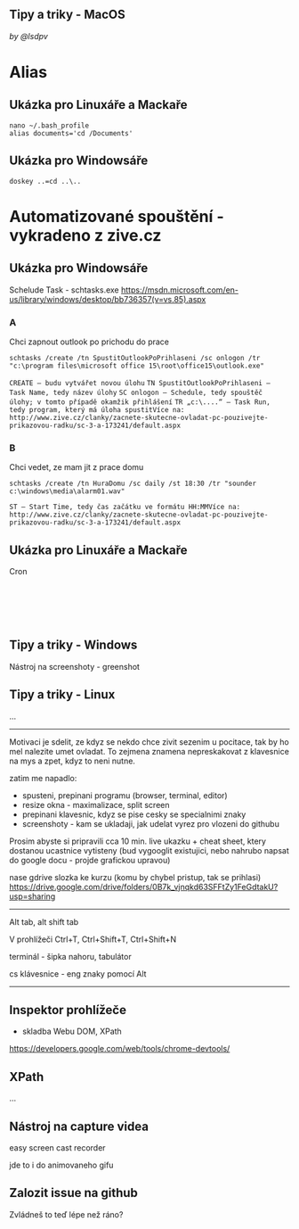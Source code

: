 Tipy a triky - MacOS
--------------------

_by @lsdpv_

# Alias
## Ukázka pro Linuxáře a Mackaře
```
nano ~/.bash_profile
alias documents='cd /Documents'
```

## Ukázka pro Windowsáře
```
doskey ..=cd ..\..
```

# Automatizované spouštění - vykradeno z zive.cz
## Ukázka pro Windowsáře
Schelude Task - schtasks.exe     https://msdn.microsoft.com/en-us/library/windows/desktop/bb736357(v=vs.85).aspx




### A
Chci zapnout outlook po prichodu do prace
```
schtasks /create /tn SpustitOutlookPoPrihlaseni /sc onlogon /tr "c:\program files\microsoft office 15\root\office15\outlook.exe"
```

`CREATE – budu vytvářet novou úlohu`
`TN SpustitOutlookPoPrihlaseni – Task Name, tedy název úlohy`
`SC onlogon – Schedule, tedy spouštěč úlohy; v tomto případě okamžik přihlášení`
`TR „c:\....“ – Task Run, tedy program, který má úloha spustitVíce na: http://www.zive.cz/clanky/zacnete-skutecne-ovladat-pc-pouzivejte-prikazovou-radku/sc-3-a-173241/default.aspx`

### B
Chci vedet, ze mam jit z prace domu
```
schtasks /create /tn HuraDomu /sc daily /st 18:30 /tr "sounder c:\windows\media\alarm01.wav"
```

`ST – Start Time, tedy čas začátku ve formátu HH:MMVíce na: http://www.zive.cz/clanky/zacnete-skutecne-ovladat-pc-pouzivejte-prikazovou-radku/sc-3-a-173241/default.aspx`



## Ukázka pro Linuxáře a Mackaře
Cron

<br>
<br>
<br>
<br>

Tipy a triky - Windows
----------------------

Nástroj na screenshoty - greenshot


Tipy a triky - Linux
--------------------

...

---------------------

Motivaci je sdelit, ze kdyz se nekdo chce zivit sezenim u pocitace, tak by ho mel nalezite umet ovladat. To zejmena znamena nepreskakovat z klavesnice na mys a zpet, kdyz to neni nutne.


zatim me napadlo:

- spusteni, prepinani programu (browser, terminal, editor)
- resize okna - maximalizace, split screen
- prepinani klavesnic, kdyz se pise cesky se specialnimi znaky
- screenshoty - kam se ukladaji, jak udelat vyrez pro vlozeni do githubu

Prosim abyste si pripravili cca 10 min. live ukazku + cheat sheet, ktery dostanou ucastnice vytisteny (bud vygooglit existujici, nebo nahrubo napsat do google docu - projde grafickou upravou)

nase gdrive slozka ke kurzu (komu by chybel pristup, tak se prihlasi)
https://drive.google.com/drive/folders/0B7k_vjnqkd63SFFtZy1FeGdtakU?usp=sharing


---------------------


Alt tab, alt shift tab

V prohlížeči Ctrl+T, Ctrl+Shift+T, Ctrl+Shift+N

terminál - šipka nahoru, tabulátor

cs klávesnice - eng znaky pomocí Alt


---------------------


Inspektor prohlížeče
--------------------

 - skladba Webu DOM, XPath

https://developers.google.com/web/tools/chrome-devtools/


XPath
-----

...


Nástroj na capture videa
------------------------

easy screen cast recorder

jde to i do animovaneho gifu



Zalozit issue na github
-----------------------

Zvládneš to teď lépe než ráno?

